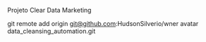 Projeto Clear Data Marketing

git remote add origin git@github.com:HudsonSilverio/wner avatar data_cleansing_automation.git
